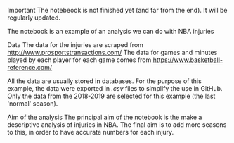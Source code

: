 Important
The notebeook is not finished yet (and far from the end). It will be regularly updated. 

The notebook is an example of an analysis we can do with NBA injuries 

Data
The data for the injuries are scraped from http://www.prosportstransactions.com/
The data for games and minutes played by each player for each game comes from https://www.basketball-reference.com/

All the data are usually stored in databases. For the purpose of this example, the data were exported in *.csv* files to simplify the use in GitHub. 
Only the data from the 2018-2019 are selected for this example (the last 'normal' season). 

Aim of the analysis
The principal aim of the notebook is the make a descriptive analysis of injuries in NBA. 
The final aim is to add more seasons to this, in order to have accurate numbers for each injury. 





